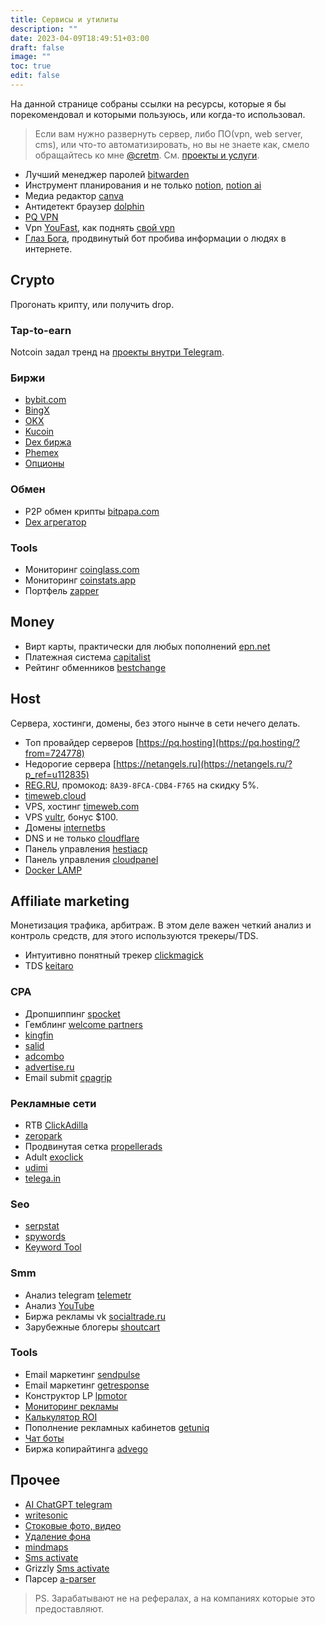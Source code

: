 ```yaml
---
title: Сервисы и утилиты
description: ""
date: 2023-04-09T18:49:51+03:00
draft: false
image: ""
toc: true
edit: false
---
```


На данной странице собраны ссылки на ресурсы, которые я бы порекомендовал и которыми пользуюсь, или когда-то использовал.
<!--more-->

> Если вам нужно развернуть сервер, либо ПО(vpn, web server, cms), или что-то автоматизировать, но вы не знаете как, смело обращайтесь ко мне [@cretm](https://t.me/cretm). См. [проекты и услуги](/pr).

- Лучший менеджер паролей [bitwarden](https://bitwarden.com)
- Инструмент планирования и не только [notion](https://affiliate.notion.so/bvd9teqbd89k), [notion ai](https://affiliate.notion.so/af7chwpjif8i-4y5a7)
- Медиа редактор [canva](https://www.canva.com/)
- Антидетект браузер [dolphin](https://anty.dolphin.ru.com/a/2352400)
- [PQ VPN](https://pq.hosting/?from=724778)
- Vpn [YouFast](https://t.me/YouFast_vpn_bot?start=131274622), как поднять [свой vpn](/posts/vpn)
- [Глаз Бога](https://ref131274622.telegram.black), продвинутый бот пробива информации о людях в интернете.

## Crypto

Прогонать крипту, или получить drop.

### Tap-to-earn

Notcoin задал тренд на [проекты внутри Telegram](/posts/crypto-taps/).

### Биржи

- [bybit.com](https://www.bybit.com/invite?ref=YWVLZM)
- [BingX](https://bingx.com/invite/QLGJ0Z)
- [OKX](https://www.okx.com/join/7547847)
- [Kucoin](https://www.kucoin.com/r/rf/QBA6MNZ6)
- [Dex биржа](https://dydx.exchange/r/WWPFCWVK)
- [Phemex](https://phemex.com/ru/register?referralCode=CPVJH5)
- [Опционы](https://www.delta.exchange/?code=LYAYNF)

### Обмен

- P2P обмен крипты [bitpapa.com](https://bitpapa.com/?ref=YWE3NTVlYm)
- [Dex агрегатор](https://app.1inch.io)

### Tools

- Мониторинг [coinglass.com](https://www.coinglass.com/)
- Мониторинг [coinstats.app](https://coinstats.app/refer/CoinStatsAffiliate?utm_source=CoinStatsAffiliate&utm_medium=aff&utm_campaign=inf&utm_id=CoinStatsAffiliate&fpr=cretm22)
- Портфель [zapper](https://zapper.xyz/ru/)

## Money

<!-- - Лучшая дебетовая карта [tinkoff](https://partners.tinkoff.ru/click/c859a1f7-5d98-4566-aa39-d671c01b22d4?sub1=blog) -->
- Вирт карты, практически для любых пополнений [epn.net](https://epn.net/)
- Платежная система [capitalist](https://capitalist.net/reg?from=6644498e31)
- Рейтинг обменников [bestchange](https://www.bestchange.ru/?p=1282048)

## Host

Сервера, хостинги, домены, без этого нынче в сети нечего делать.

- Топ провайдер серверов [https://pq.hosting](https://pq.hosting/?from=724778)
- Недорогие сервера [https://netangels.ru](https://netangels.ru/?p_ref=u112835)
- [REG.RU](https://www.reg.ru/), промокод: `8A39-8FCA-CDB4-F765` на скидку 5%.
- [timeweb.cloud](https://timeweb.cloud/r/creio)
- VPS, хостинг [timeweb.com](https://timeweb.com/ru/?i=107375)
- VPS [vultr](https://www.vultr.com/?ref=8949812-8H), бонус $100.
- Домены [internetbs](https://internetbs.net/ru/)
- DNS и не только [cloudflare](https://www.cloudflare.com/)
- Панель управления [hestiacp](https://hestiacp.com/)
- Панель управления [cloudpanel](https://www.cloudpanel.io/)
- [Docker LAMP](http://devilbox.org/)

## Affiliate marketing

Монетизация трафика, арбитраж. В этом деле важен четкий анализ и контроль средств, для этого используются трекеры/TDS.

- Интуитивно понятный трекер [clickmagick](https://clickmagick.com/go/traffkill)
- TDS [keitaro](https://keitaro.io/51146/info)

### CPA

- Дропшиппинг [spocket](https://spocket.grsm.io/traff)
- Гемблинг [welcome partners](https://welcome.partners/webmaster/register?ref=wzsmn)
- [kingfin](https://kingfin.com/?referrer_id=110003)
- [salid](https://salid.ru/partner?w=410469)
- [adcombo](https://adcombo.com/?ref_id=80c61e4ef508edc1393c6db6eec8ecc0)
- [advertise.ru](https://linkmy.cc/0adbf605/)
- Email submit [cpagrip](https://www.cpagrip.com/signup.php?ref=688341)

### Рекламные сети

- RTB [ClickAdilla](https://clickadilla.com/?ref=VCMPvy4y)
- [zeropark](https://zeropark.com)
- Продвинутая сетка [propellerads](https://propellerads.com/ru/advertisers/)
- Adult [exoclick](https://exoclick.com)
- [udimi](https://udimi.com/a/szcl4)
- [telega.in](https://telega.in/?r=gqfVBYnt)

### Seo

- [serpstat](https://serpstat.com/ru/?ref=944640)
- [spywords](https://spywords.ru/?partner=956432)
- [Keyword Tool](https://keywordtool.io/ru)

### Smm

- Анализ telegram [telemetr](https://telemetr.me)
- Анализ [YouTube](https://www.tubebuddy.com/pricing?a=traff)
- Биржа рекламы vk [socialtrade.ru](https://socialtrade.ru/r/20537)
- Зарубежные блогеры [shoutcart](https://shoutcart.com/browse/?ref=431261)

### Tools

- Email маркетинг [sendpulse](https://sendpulse.com/ru/?ref=6599712)
- Email маркетинг [getresponse](https://www.getresponse.com?ab=Ra7WFqGmkc)
- Конструктор LP [lpmotor](https://lpmotor.ru/?p=G900RL-ypzy)
- [Мониторинг рекламы](https://spy.house/ads)
- [Калькулятор ROI](https://www.comagic.ru/support/marketing_tools/roi_calculator/)
- Пополнение рекламных кабинетов [getuniq](https://getuniq.me/)
- [Чат боты](https://direct.smartsender.com/referrals/de1df19d-5394-4fd8-b87d-f413133eba26)
- Биржа копирайтинга [advego](https://advego.com/?ref=5xN7kWRgcH)

## Прочее

- [AI ChatGPT telegram](https://t.me/gpt3_unlim_chatbot?start=MTMxMjc0NjIy)
- [writesonic](https://writesonic.com/chat?ref=cretm21)
- [Стоковые фото, видео](https://www.pexels.com/ru-ru/)
- [Удаление фона](https://www.remove.bg/ru)
- [mindmaps](https://www.mindmaps.app/)
- [Sms activate](https://sms-activate.org/?ref=6815339)
- Grizzly [Sms activate](https://grizzlysms.com/registration?r=241463)
- Парсер [a-parser](https://a-parser.com/?ref=46723)

> PS. Зарабатывают не на рефералах, а на компаниях которые это предоставляют.
